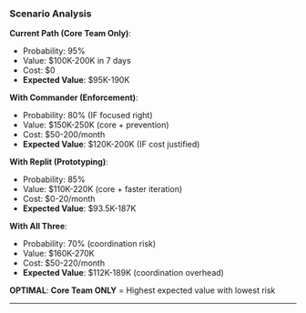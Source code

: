 ### Scenario Analysis

**Current Path (Core Team Only)**:
- Probability: 95%
- Value: $100K-200K in 7 days
- Cost: $0
- **Expected Value**: $95K-190K

**With Commander (Enforcement)**:
- Probability: 80% (IF focused right)
- Value: $150K-250K (core + prevention)
- Cost: $50-200/month
- **Expected Value**: $120K-200K (IF cost justified)

**With Replit (Prototyping)**:
- Probability: 85%
- Value: $110K-220K (core + faster iteration)
- Cost: $0-20/month
- **Expected Value**: $93.5K-187K

**With All Three**:
- Probability: 70% (coordination risk)
- Value: $160K-270K
- Cost: $50-220/month
- **Expected Value**: $112K-189K (coordination overhead)

**OPTIMAL**: **Core Team ONLY** = Highest expected value with lowest risk

---
